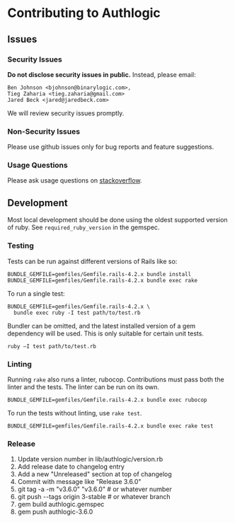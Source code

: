# Contributing to Authlogic

## Issues

### Security Issues

**Do not disclose security issues in public.** Instead, please email:

```
Ben Johnson <bjohnson@binarylogic.com>,
Tieg Zaharia <tieg.zaharia@gmail.com>
Jared Beck <jared@jaredbeck.com>
```

We will review security issues promptly.

### Non-Security Issues

Please use github issues only for bug reports and feature suggestions.

### Usage Questions

Please ask usage questions on
[stackoverflow](http://stackoverflow.com/questions/tagged/authlogic).

## Development

Most local development should be done using the oldest supported version of
ruby. See `required_ruby_version` in the gemspec.

### Testing

Tests can be run against different versions of Rails like so:

```
BUNDLE_GEMFILE=gemfiles/Gemfile.rails-4.2.x bundle install
BUNDLE_GEMFILE=gemfiles/Gemfile.rails-4.2.x bundle exec rake
```

To run a single test:

```
BUNDLE_GEMFILE=gemfiles/Gemfile.rails-4.2.x \
  bundle exec ruby -I test path/to/test.rb
```

Bundler can be omitted, and the latest installed version of a gem dependency
will be used. This is only suitable for certain unit tests.

```
ruby –I test path/to/test.rb
```

### Linting

Running `rake` also runs a linter, rubocop. Contributions must pass both
the linter and the tests. The linter can be run on its own.

```
BUNDLE_GEMFILE=gemfiles/Gemfile.rails-4.2.x bundle exec rubocop
```

To run the tests without linting, use `rake test`.

```
BUNDLE_GEMFILE=gemfiles/Gemfile.rails-4.2.x bundle exec rake test
```

### Release

1. Update version number in lib/authlogic/version.rb
1. Add release date to changelog entry
1. Add a new "Unreleased" section at top of changelog
1. Commit with message like "Release 3.6.0"
1. git tag -a -m "v3.6.0" "v3.6.0" # or whatever number
1. git push --tags origin 3-stable # or whatever branch
1. gem build authlogic.gemspec
1. gem push authlogic-3.6.0
